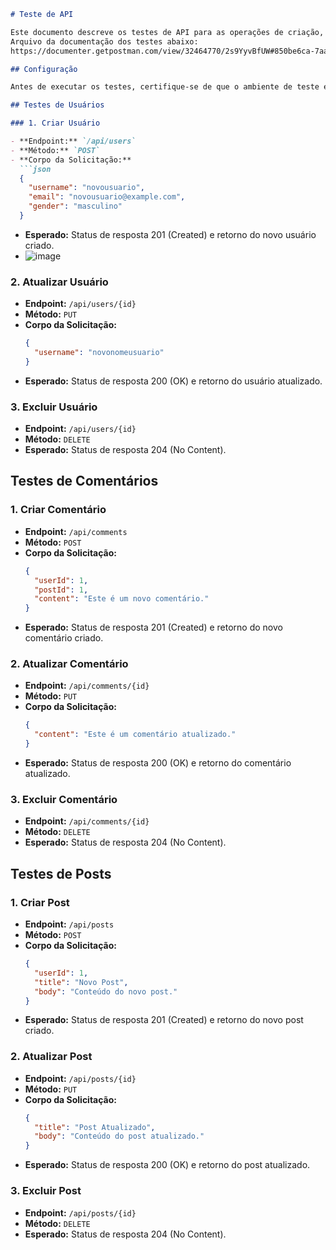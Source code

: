 ```markdown
# Teste de API

Este documento descreve os testes de API para as operações de criação, alteração e exclusão de usuários, comentários e posts.
Arquivo da documentação dos testes abaixo:
https://documenter.getpostman.com/view/32464770/2s9YyvBfUW#850be6ca-7aa5-440f-ba4a-a496c88f23d9

## Configuração

Antes de executar os testes, certifique-se de que o ambiente de teste está configurado corretamente. Isso pode incluir a obtenção de tokens de autenticação, configuração de dados iniciais, etc.

## Testes de Usuários

### 1. Criar Usuário

- **Endpoint:** `/api/users`
- **Método:** `POST`
- **Corpo da Solicitação:**
  ```json
  {
    "username": "novousuario",
    "email": "novousuario@example.com",
    "gender": "masculino"
  }
  ```
- **Esperado:** Status de resposta 201 (Created) e retorno do novo usuário criado.
- ![image](https://github.com/HannaHime/Documenta-o-test/assets/151968571/b37a0529-0a7f-4ba9-928b-e873fb732ce5)


### 2. Atualizar Usuário

- **Endpoint:** `/api/users/{id}`
- **Método:** `PUT`
- **Corpo da Solicitação:**
  ```json
  {
    "username": "novonomeusuario"
  }
  ```
- **Esperado:** Status de resposta 200 (OK) e retorno do usuário atualizado.

### 3. Excluir Usuário

- **Endpoint:** `/api/users/{id}`
- **Método:** `DELETE`
- **Esperado:** Status de resposta 204 (No Content).

## Testes de Comentários

### 1. Criar Comentário

- **Endpoint:** `/api/comments`
- **Método:** `POST`
- **Corpo da Solicitação:**
  ```json
  {
    "userId": 1,
    "postId": 1,
    "content": "Este é um novo comentário."
  }
  ```
- **Esperado:** Status de resposta 201 (Created) e retorno do novo comentário criado.

### 2. Atualizar Comentário

- **Endpoint:** `/api/comments/{id}`
- **Método:** `PUT`
- **Corpo da Solicitação:**
  ```json
  {
    "content": "Este é um comentário atualizado."
  }
  ```
- **Esperado:** Status de resposta 200 (OK) e retorno do comentário atualizado.

### 3. Excluir Comentário

- **Endpoint:** `/api/comments/{id}`
- **Método:** `DELETE`
- **Esperado:** Status de resposta 204 (No Content).

## Testes de Posts

### 1. Criar Post

- **Endpoint:** `/api/posts`
- **Método:** `POST`
- **Corpo da Solicitação:**
  ```json
  {
    "userId": 1,
    "title": "Novo Post",
    "body": "Conteúdo do novo post."
  }
  ```
- **Esperado:** Status de resposta 201 (Created) e retorno do novo post criado.

### 2. Atualizar Post

- **Endpoint:** `/api/posts/{id}`
- **Método:** `PUT`
- **Corpo da Solicitação:**
  ```json
  {
    "title": "Post Atualizado",
    "body": "Conteúdo do post atualizado."
  }
  ```
- **Esperado:** Status de resposta 200 (OK) e retorno do post atualizado.

### 3. Excluir Post

- **Endpoint:** `/api/posts/{id}`
- **Método:** `DELETE`
- **Esperado:** Status de resposta 204 (No Content).
```
